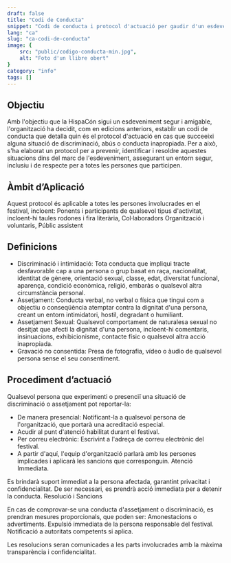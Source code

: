 ```yaml
---
draft: false
title: "Codi de Conducta"
snippet: "Codi de conducta i protocol d'actuació per gaudir d'un esdeveniment segur"
lang: "ca"
slug: "ca-codi-de-conducta"
image: {
    src: "public/codigo-conducta-min.jpg",
    alt: "Foto d'un llibre obert"
}
category: "info"
tags: []
---
```


## Objectiu

Amb l'objectiu que la HispaCón sigui un esdeveniment segur i amigable, l'organització ha decidit, com en edicions anteriors, establir un codi de conducta que detalla quin és el protocol d'actuació en cas que succeeixi alguna situació de discriminació, abús o conducta inapropiada.
Per a això, s'ha elaborat un protocol per a prevenir, identificar i resoldre aquestes situacions dins del marc de l'esdeveniment, assegurant un entorn segur, inclusiu i de respecte per a totes les persones que participen.

## Àmbit d’Aplicació

Aquest protocol és aplicable a totes les persones involucrades en el festival, incloent:
Ponents i participants de qualsevol tipus d'activitat, incloent-hi taules rodones i fira literària, Col·laboradors Organització i voluntaris, Públic assistent

## Definicions

- Discriminació i intimidació: Tota conducta que impliqui tracte desfavorable cap a una persona o grup basat en raça, nacionalitat, identitat de gènere, orientació sexual, classe, edat, diversitat funcional, aparença, condició econòmica, religió, embaràs o qualsevol altra circumstància personal.
- Assetjament: Conducta verbal, no verbal o física que tingui com a objectiu o conseqüència atemptar contra la dignitat d'una persona, creant un entorn intimidatori, hostil, degradant o humiliant.
- Assetjament Sexual: Qualsevol comportament de naturalesa sexual no desitjat que afecti la dignitat d'una persona, incloent-hi comentaris, insinuacions, exhibicionisme, contacte físic o qualsevol altra acció inapropiada.
- Gravació no consentida: Presa de fotografia, vídeo o àudio de qualsevol persona sense el seu consentiment.

## Procediment d’actuació

Qualsevol persona que experimenti o presenciï una situació de discriminació o assetjament pot reportar-la:
- De manera presencial: Notificant-la a qualsevol persona de l'organització, que portarà una acreditació especial. 
- Acudir al punt d'atenció habilitat durant el festival. 
- Per correu electrònic: Escrivint a l'adreça de correu electrònic del festival.
- A partir d'aquí, l'equip d'organització parlarà amb les persones implicades i aplicarà les sancions que corresponguin. Atenció Immediata.

Es brindarà suport immediat a la persona afectada, garantint privacitat i confidencialitat. De ser necessari, es prendrà acció immediata per a detenir la conducta.
Resolució i Sancions

En cas de comprovar-se una conducta d'assetjament o discriminació, es prendran mesures proporcionals, que poden ser: Amonestacions o advertiments. Expulsió immediata de la persona responsable del festival. Notificació a autoritats competents si aplica.

Les resolucions seran comunicades a les parts involucrades amb la màxima transparència i confidencialitat.
